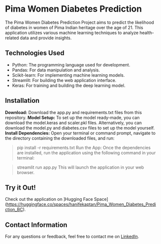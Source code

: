 # Pima Women Diabetes Prediction
The Pima Women Diabetes Prediction Project aims to predict the likelihood of diabetes in women of Pima Indian heritage over the age of 21. This application utilizes various machine learning techniques to analyze health-related data and provide insights.

## Technologies Used
- Python: The programming language used for development.
- Pandas: For data manipulation and analysis.
- Scikit-learn: For implementing machine learning models.
- Streamlit: For building the web application interface.
- Keras: For training and building the deep learning model.

## Installation
**Download:** Download the app.py and requirements.txt files from this repository.
**Model Setup:** To set up the model ready-made, you can download the model.keras and scaler.pkl files. Alternatively, you can download the model.py and diabetes.csv files to set up the model yourself.
**Install Dependencies:** Open your terminal or command prompt, navigate to the directory containing the downloaded files, and run:

> pip install -r requirements.txt
Run the App: Once the dependencies are installed, run the application using the following command in your terminal:

> streamlit run app.py
This will launch the application in your web browser.

## Try it Out!
Check out the application on ]Hugging Face Space](https://huggingface.co/spaces/hanifekaptan/Pima_Women_Diabetes_Prediction_BC).

## Contact Information
For any questions or feedback, feel free to contact me on [LinkedIn](https://www.linkedin.com/in/hanifekaptan-u1f90d/).

